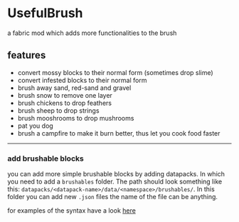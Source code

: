 # UsefulBrush

a fabric mod which adds more functionalities to the brush

## features

* convert mossy blocks to their normal form (sometimes drop slime)
* convert infested blocks to their normal form
* brush away sand, red-sand and gravel
* brush snow to remove one layer
* brush chickens to drop feathers
* brush sheep to drop strings
* brush mooshrooms to drop mushrooms
* pat you dog
* brush a campfire to make it burn better, thus let you cook food faster

<hr>

### add brushable blocks

you can add more simple brushable blocks by adding datapacks.
In which you need to add a `brushables` folder.
The path should look something like this: `datapacks/<datapack-name>/data/<namespace>/brushables/`.
In this folder you can add new `.json` files the name of the file can be anything.

for examples of the syntax have a look [here](src/main/resources/data/useful_brush/brushables)
